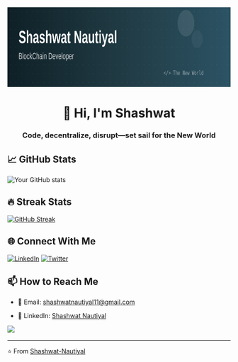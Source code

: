 <div align="center">
    <img src="header.svg" width="800" height="180" alt="header">
</div>

<h1 align="center">👋 Hi, I'm Shashwat</h1>
<h3 align="center">Code, decentralize, disrupt—set sail for the New World</h3>


## 📈 GitHub Stats
![Your GitHub stats](https://github-readme-stats.vercel.app/api?username=Shashwat-Nautiyal&show_icons=true&theme=radical)

## 🔥 Streak Stats
[![GitHub Streak](https://github-readme-streak-stats.herokuapp.com/?user=Shashwat-Nautiyal&theme=dark)](https://git.io/streak-stats)

## 🌐 Connect With Me
[![LinkedIn](https://img.shields.io/badge/LinkedIn-0077B5?style=for-the-badge&logo=linkedin&logoColor=white)]([your-linkedin-url](https://www.linkedin.com/in/shashwat-nautiyal-347458280/))
[![Twitter](https://img.shields.io/badge/Twitter-1DA1F2?style=for-the-badge&logo=twitter&logoColor=white)]([your-twitter-url](https://x.com/hiha_the_great))


## 📫 How to Reach Me
- 📧 Email: shashwatnautiyal11@gmail.com
- 💼 LinkedIn: [Shashwat Nautiyal](your-linkedin-url)

  <p>
<img src="https://skillicons.dev/icons?i=rust,ts,solidity,py,cpp,bash,js,html,css,react,nextjs,nodejs,express,md,mysql,ipfs,mongodb,git,vscode,docker,postman,linux,ubuntu,htmx,github"/>
</p>

---
⭐️ From [Shashwat-Nautiyal](https://github.com/Shashwat-Nautiyal)
